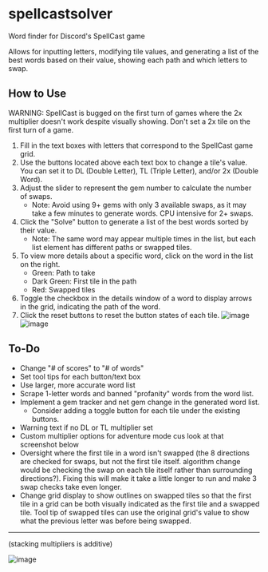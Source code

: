 # spellcastsolver
Word finder for Discord's SpellCast game

Allows for inputting letters, modifying tile values, and generating a list of the best words based on their value, showing each path and which letters to swap.

## How to Use

WARNING: SpellCast is bugged on the first turn of games where the 2x multiplier doesn't work despite visually showing. Don't set a 2x tile on the first turn of a game.
1. Fill in the text boxes with letters that correspond to the SpellCast game grid.
2. Use the buttons located above each text box to change a tile's value. You can set it to DL (Double Letter), TL (Triple Letter), and/or 2x (Double Word).
3. Adjust the slider to represent the gem number to calculate the number of swaps.
   - Note: Avoid using 9+ gems with only 3 available swaps, as it may take a few minutes to generate words. CPU intensive for 2+ swaps.
4. Click the "Solve" button to generate a list of the best words sorted by their value.
   - Note: The same word may appear multiple times in the list, but each list element has different paths or swapped tiles.
5. To view more details about a specific word, click on the word in the list on the right.
   - Green: Path to take
   - Dark Green: First tile in the path
   - Red: Swapped tiles
7. Toggle the checkbox in the details window of a word to display arrows in the grid, indicating the path of the word.
8. Click the reset buttons to reset the button states of each tile.
![image](https://github.com/ppoiuy/spellcastsolver/assets/21088852/51ab8370-c8e5-4984-af5c-1c59c577e5e0)
![image](https://github.com/ppoiuy/spellcastsolver/assets/21088852/f6c73003-541c-498c-b0eb-2ae1471b5bb7)




## To-Do

- Change "# of scores" to "# of words"
- Set tool tips for each button/text box
- Use larger, more accurate word list
- Scrape 1-letter words and banned "profanity" words from the word list.
- Implement a gem tracker and net gem change in the generated word list.
   - Consider adding a toggle button for each tile under the existing buttons.
- Warning text if no DL or TL multiplier set
- Custom multiplier options for adventure mode cus look at that screenshot below
- Oversight where the first tile in a word isn't swapped (the 8 directions are checked for swaps, but not the first tile itself. algorithm change would be checking the swap on each tile itself rather than surrounding directions?). Fixing this will make it take a little longer to run and make 3 swap checks take even longer.
- Change grid display to show outlines on swapped tiles so that the first tile in a grid can be both visually indicated as the first tile and a swapped tile. Tool tip of swapped tiles can use the original grid's value to show what the previous letter was before being swapped.
---

(stacking multipliers is additive)

![image](https://github.com/ppoiuy/spellcastsolver/assets/21088852/47679a26-452e-47ba-9258-b7f7bdce964a)



